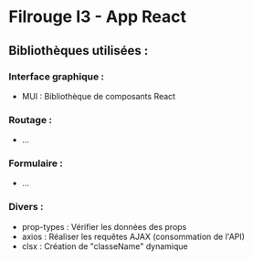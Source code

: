# Filrouge I3 - App React

## Bibliothèques utilisées : 

### Interface graphique : 
- MUI : Bibliothèque de composants React

### Routage : 
- ...

### Formulaire : 
- ... 

### Divers : 
- prop-types : Vérifier les données des props 
- axios : Réaliser les requêtes AJAX (consommation de l'API)
- clsx : Création de "classeName" dynamique
